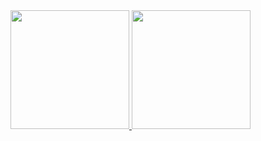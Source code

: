 <div align="left">
  <a href="https://github.com/servokio">
  <img height="190em" src="https://github-readme-stats.vercel.app/api?username=servokio&show_icons=true&include_all_commits=true&count_private=true&bg_color=0d1117&title_color=58a6ff&text_color=c9d1d9&icon_color=1f6feb&hide_border=true"/>
  <img height="190em" src="https://github-readme-stats.vercel.app/api/top-langs/?username=servokio&layout=compact&langs_count=7&bg_color=0d1117&title_color=58a6ff&text_color=c9d1d9&icon_color=1f6feb&hide_border=true"/>
</div>
